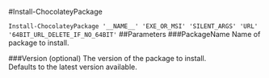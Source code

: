 #Install-ChocolateyPackage

`Install-ChocolateyPackage '__NAME__' 'EXE_OR_MSI' 'SILENT_ARGS' 'URL' '64BIT_URL_DELETE_IF_NO_64BIT'`
##Parameters
###PackageName
Name of package to install.  
  
###Version (optional)
The version of the package to install.  
Defaults to the latest version available.  